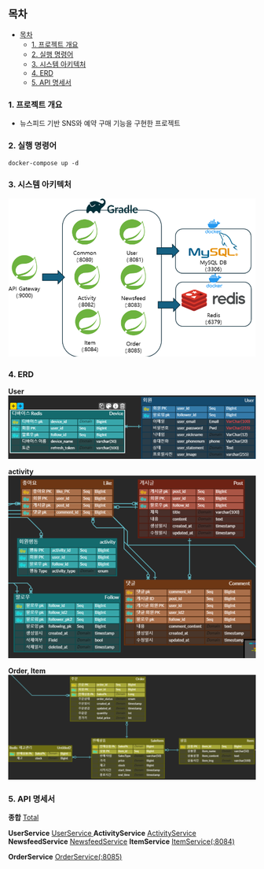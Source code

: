 ## 목차

- [목차](#목차)
  - [1. 프로젝트 개요](#1-프로젝트-개요)
  - [2. 실행 명령어](#2-실행-명령어)
  - [3. 시스템 아키텍처](#3-시스템-아키텍처)
  - [4. ERD](#4-erd)
  - [5. API 명세서](#5-api-명세서)


### 1. 프로젝트 개요
- 뉴스피드 기반 SNS와 예약 구매 기능을 구현한 프로젝트

### 2. 실행 명령어

```
docker-compose up -d
```

### 3. 시스템 아키텍처
![alt text](/readme_image/image.png)

### 4. ERD

**User**
![alt text](/readme_image/user_erd.png)

**activity**
![alt text](/readme_image/activity_erd.png)


**Order, Item**
![alt text](/readme_image/image-1.png)

### 5. API 명세서

**종합**
[Total](https://www.notion.so/c22dd4071756475393da255f8e87c640?pvs=21)

**UserService**
[UserService ](https://www.notion.so/0deac2cd0ac34b258fc64a8cae810de2?pvs=21)
**ActivityService**
[ActivityService](https://www.notion.so/384f01d2d60540a4ac5ae428765c022f?pvs=21)
**NewsfeedService**
[NewsfeedService](https://www.notion.so/4bd827fee7204dc4a25b80882874d20b?pvs=21)
**ItemService**
[ItemService(:8084)](https://www.notion.so/4be898da330043e2a61a21386571505c?pvs=21)

**OrderService**
[OrderService(:8085)](https://www.notion.so/b49b52a62b904ebc91a22a3ccd4b6cb2?pvs=21)



